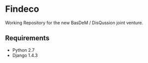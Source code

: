 Findeco
=======

Working Repository for the new BasDeM / DisQussion joint venture.


Requirements
------------
* Python 2.7
* Django 1.4.3
